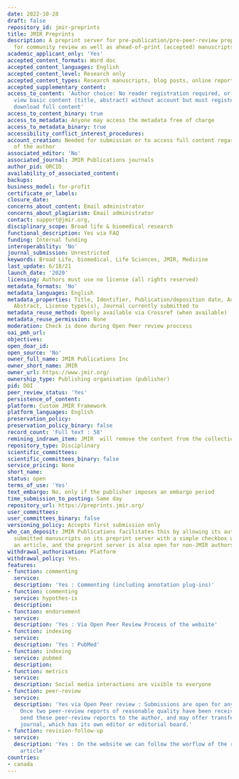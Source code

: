 ```yaml
---
date: 2022-10-28
draft: false
repository_id: jmir-preprints
title: JMIR Preprints
description: A preprint server for pre-publication/pre-peer-review preprints intended
  for community review as well as ahead-of-print (accepted) manuscripts.
academic_applicant_only: 'Yes'
accepted_content_formats: Word doc
accepted_content_languages: English
accepted_content_level: Research only
accepted_content_types: Research manuscripts, blog posts, online reports, Preprints
accepted_supplementary_content:
access_to_content: 'Author choice: No reader registration required, or reader can
  view basic content (title, abstract) without account but must register to view and
  download full content'
access_to_content_binary: true
access_to_metadata: Anyone may access the metadata free of charge
access_to_metadata_binary: true
accessibility_conflict_interest_procedures:
account_creation: Needed for submission or to access full content regarding the choice
  of the author
associated_editor: 'No'
associated_journal: JMIR Publications journals
author_pid: ORCID
availability_of_associated_content:
backups:
business_model: for-profit
certificate_or_labels:
closure_date:
concerns_about_content: Email administrator
concerns_about_plagiarism: Email administrator
contact: support@jmir.org,
disciplinary_scope: Broad life & biomedical research
functional_description: Yes via FAQ
funding: Internal funding
interoperability: 'No'
journal_submission: Unrestricted
keywords: Broad Life, biomedical, Life Sciences, JMIR, Medicine
last_update: 6/18/21
launch_date: '2020'
licensing: Authors must use no license (all rights reserved)
metadata_formats: 'No'
metadata_languages: English
metadata_properties: Title, Identifier, Publication/deposition date, Author name(s),
  Abstract, License types(s), Journal currently submitted to
metadata_reuse_method: Openly available via Crossref (when available)
metadata_reuse_permission: None
moderation: Check is done during Open Peer review proccess
oai_pmh_url:
objectives:
open_doar_id:
open_source: 'No'
owner_full_name: JMIR Publications Inc
owner_short_name: JMIR
owner_url: https://www.jmir.org/
ownership_type: Publishing organisation (publisher)
pid: DOI
peer_review_status: 'Yes'
persistence_of_content:
platform: Custom JMIR Framework
platform_languages: English
preservation_policy:
preservation_policy_binary: false
record_count: 'Full text : 58'
remining_indrawn_item: JMIR  will remove the content from the collection
repository_type: Disciplinary
scientific_committees:
scientific_committees_binary: false
service_pricing: None
short_name:
status: open
terms_of_use: 'Yes'
text_embargo: No, only if the publisher imposes an embargo period
time_submission_to_posting: Same day
repository_url: https://preprints.jmir.org/
user_committees:
user_committees_binary: false
versioning_policy: Accepts first submission only
who_can_deposit: JMIR Publications facilitates this by allowing its authors to expose
  submitted manuscripts on its preprint server with a simple checkbox when submitting
  an article, and the preprint server is also open for non-JMIR authors
withdrawal_authorisation: Platform
withdrawal_policy: Yes.
features:
- function: commenting
  service:
  description: 'Yes : Commenting (including annotation plug-ins)'
- function: commenting
  service: hypothes-is
  description:
- function: endorsement
  service:
  description: 'Yes : Via Open Peer Review Process of the website'
- function: indexing
  service:
  description: 'Yes : PubMed'
- function: indexing
  service: pubmed
  description:
- function: metrics
  service:
  description: Social media interactions are visible to everyone
- function: peer-review
  service:
  description: 'Yes via Open Peer review : Submissions are open for anybody to peer-review.
    Once two peer-review reports of reasonable quality have been received, we will
    send these peer-review reports to the author, and may offer transfer to a partner
    journal, which has its own editor or editorial board.'
- function: revision-follow-up
  service:
  description: 'Yes : On the website we can follow the worflow of the review of the
    article'
countries:
- canada
---
```



